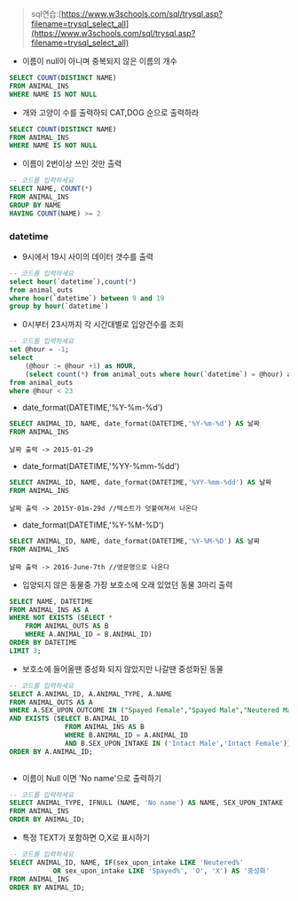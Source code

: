 


> sql연습:[https://www.w3schools.com/sql/trysql.asp?filename=trysql_select_all](https://www.w3schools.com/sql/trysql.asp?filename=trysql_select_all)

* 이름이 null이 아니며 중복되지 않은 이름의 개수
```sql
SELECT COUNT(DISTINCT NAME)
FROM ANIMAL_INS
WHERE NAME IS NOT NULL
```

* 개와 고양이 수를 출력하되 CAT,DOG 순으로 출력하라
```sql
SELECT COUNT(DISTINCT NAME)
FROM ANIMAL_INS
WHERE NAME IS NOT NULL
```
* 이름이 2번이상 쓰인 것만 출력
```sql
-- 코드를 입력하세요
SELECT NAME, COUNT(*)
FROM ANIMAL_INS
GROUP BY NAME
HAVING COUNT(NAME) >= 2
```
### datetime

* 9시에서 19시 사이의 데이터 갯수를 출력
```sql
-- 코드를 입력하세요
select hour(`datetime`),count(*)
from animal_outs
where hour(`datetime`) between 9 and 19
group by hour(`datetime`)
```

* 0시부터 23시까지 각 시간대별로 입양건수를 조회
```sql
-- 코드를 입력하세요
set @hour = -1;
select
    (@hour := @hour +1) as HOUR,
    (select count(*) from animal_outs where hour(`datetime`) = @hour) as `COUNT`
from animal_outs 
where @hour < 23
```

* date_format(DATETIME,'%Y-%m-%d')

```sql
SELECT ANIMAL_ID, NAME, date_format(DATETIME,'%Y-%m-%d') AS 날짜
FROM ANIMAL_INS
```
```
날짜 출력 -> 2015-01-29
```
* date_format(DATETIME,'%YY-%mm-%dd')

```sql
SELECT ANIMAL_ID, NAME, date_format(DATETIME,'%YY-%mm-%dd') AS 날짜
FROM ANIMAL_INS
```
```
날짜 출력 -> 2015Y-01m-29d //텍스트가 덧붙여져서 나온다
```
* date_format(DATETIME,'%Y-%M-%D')

```sql
SELECT ANIMAL_ID, NAME, date_format(DATETIME,'%Y-%M-%D') AS 날짜
FROM ANIMAL_INS
```
```
날짜 출력 -> 2016-June-7th //영문명으로 나온다
```


* 입양되지 않은 동물중 가장 보호소에 오래 있었던 동물 3마리 출력
```sql
SELECT NAME, DATETIME
FROM ANIMAL_INS AS A
WHERE NOT EXISTS (SELECT *
    FROM ANIMAL_OUTS AS B
    WHERE A.ANIMAL_ID = B.ANIMAL_ID)
ORDER BY DATETIME
LIMIT 3;
```

* 보호소에 들어올땐 중성화 되지 않았지만 나갈땐 중성화된 동물
```sql
-- 코드를 입력하세요
SELECT A.ANIMAL_ID, A.ANIMAL_TYPE, A.NAME
FROM ANIMAL_OUTS AS A
WHERE A.SEX_UPON_OUTCOME IN ("Spayed Female","Spayed Male","Neutered Male","Neutered Male")
AND EXISTS (SELECT B.ANIMAL_ID
              FROM ANIMAL_INS AS B
              WHERE B.ANIMAL_ID = A.ANIMAL_ID
              AND B.SEX_UPON_INTAKE IN ('Intact Male','Intact Female'))
ORDER BY A.ANIMAL_ID;
        
```

* 이름이 Null 이면 'No name'으로 출력하기
```sql
-- 코드를 입력하세요
SELECT ANIMAL_TYPE, IFNULL (NAME, 'No name') AS NAME, SEX_UPON_INTAKE
FROM ANIMAL_INS
ORDER BY ANIMAL_ID;
```

* 특정 TEXT가 포함하면 O,X로 표시하기
```sql
-- 코드를 입력하세요
SELECT ANIMAL_ID, NAME, IF(sex_upon_intake LIKE 'Neutered%' 
           OR sex_upon_intake LIKE 'Spayed%', 'O', 'X') AS '중성화' 
FROM ANIMAL_INS
ORDER BY ANIMAL_ID;
```
<!--stackedit_data:
eyJoaXN0b3J5IjpbLTYyNzk1MDMxMSwtMTc2NTk3MjAzLC03MT
Y5MDY0MjYsLTIwNTk2MzY1NzIsLTkxMzk3MTYxLDIxMzU2Nzgw
NTIsMjA3OTMyMTY1NywtOTQ1MDExMDY5LDI3NTYxMzYxLC05Nz
g0MjUwMzcsNTczNjk1NDQ3LC0xNjUyNzI1MjY0LDIwMzAyODA3
OV19
-->